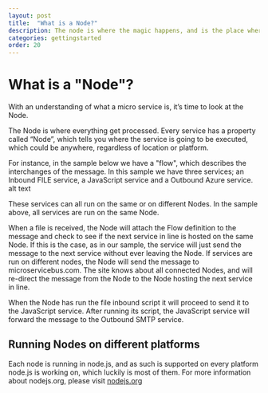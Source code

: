 ```yaml
---
layout: post
title:  "What is a Node?"
description: The node is where the magic happens, and is the place where all micro services are hosted. Learn about the different kind of hosts and what platforms they can run on.
categories: gettingstarted
order: 20
---
```


# What is a "Node"?

With an understanding of what a micro service is, it’s time to look at the Node.

The Node is where everything get processed. Every service has a property called “Node”, which tells you where the service is going to be executed, which could be anywhere, regardless of location or platform.

For instance, in the sample below we have a "flow", which describes the interchanges of the message. In this sample we have three services; an Inbound FILE service, a JavaScript service and a Outbound Azure service. alt text

These services can all run on the same or on different Nodes. In the sample above, all services are run on the same Node.

When a file is received, the Node will attach the Flow definition to the message and check to see if the next service in line is hosted on the same Node. If this is the case, as in our sample, the service will just send the message to the next service without ever leaving the Node. If services are run on different nodes, the Node will send the message to microservicebus.com. The site knows about all connected Nodes, and will re-direct the message from the Node to the Node hosting the next service in line.

When the Node has run the file inbound script it will proceed to send it to the JavaScript service. After running its script, the JavaScript service will forward the message to the Outbound SMTP service.

## Running Nodes on different platforms

Each node is running in node.js, and as such is supported on every platform node.js is working on, which luckily is most of them. For more information about nodejs.org, please visit [nodejs.org](https://nodejs.org)